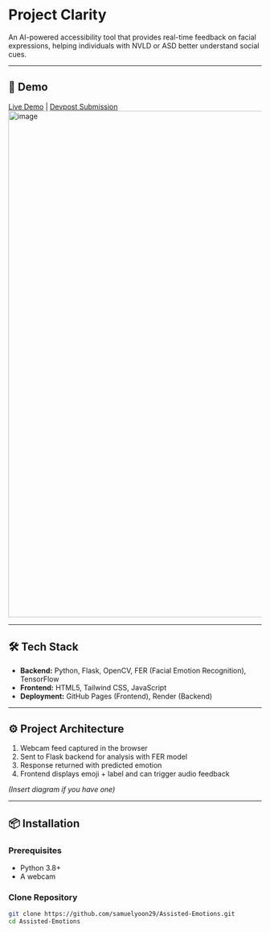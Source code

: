 # Project Clarity

An AI-powered accessibility tool that provides real-time feedback on facial expressions, helping individuals with NVLD or ASD better understand social cues.

---

## 🚀 Demo
[Live Demo](https://samuelyoon29.github.io/Project-Clarity/) | [Devpost Submission](https://devpost.com/software/project-clarity-x8n7ko)  
<img width="1545" height="1006" alt="image" src="https://github.com/user-attachments/assets/0b029441-8686-4eaa-b5f7-a253c87d4e36" />

---

## 🛠 Tech Stack
- **Backend:** Python, Flask, OpenCV, FER (Facial Emotion Recognition), TensorFlow  
- **Frontend:** HTML5, Tailwind CSS, JavaScript  
- **Deployment:** GitHub Pages (Frontend), Render (Backend)

---

## ⚙️ Project Architecture
1. Webcam feed captured in the browser  
2. Sent to Flask backend for analysis with FER model  
3. Response returned with predicted emotion  
4. Frontend displays emoji + label and can trigger audio feedback  

*(Insert diagram if you have one)*

---

## 📦 Installation

### Prerequisites
- Python 3.8+  
- A webcam  

### Clone Repository
```bash
git clone https://github.com/samuelyoon29/Assisted-Emotions.git
cd Assisted-Emotions
